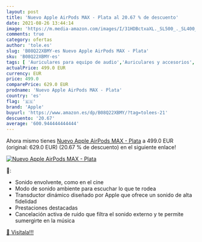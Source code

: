 ```yaml
---
layout: post
title: 'Nuevo Apple AirPods MAX - Plata al 20.67 % de descuento'
date: 2021-08-26 13:44:14
image: 'https://m.media-amazon.com/images/I/31HDBctxaXL._SL500_._SL400_.jpg'
comments: true
category: ofertas
author: 'tole.es'
slug: 'B08Q22XBMY-es Nuevo Apple AirPods MAX - Plata'
sku: 'B08Q22XBMY-es'
tags: [ 'Auriculares para equipo de audio','Auriculares y accesorios','Electrónica','apple', ]
actualPrice: 499.0 EUR
currency: EUR
price: 499.0
comparePrice: 629.0 EUR
prodname: 'Nuevo Apple AirPods MAX - Plata'
country: 'es'
flag: '🇪🇸'
brand: 'Apple'
buyurl: 'https://www.amazon.es/dp/B08Q22XBMY/?tag=tolees-21'
descuento: '20.67'
average: '600.944444444444'
---
```


Ahora mismo tienes [Nuevo Apple AirPods MAX - Plata](https://www.amazon.es/dp/B08Q22XBMY/?tag=tolees-21) a 499.0 EUR (original: 629.0 EUR) (20.67 %  de descuento) en el siguiente enlace!

[![Nuevo Apple AirPods MAX - Plata](https://m.media-amazon.com/images/I/31HDBctxaXL._SL500_._SL400_.jpg)](https://www.amazon.es/dp/B08Q22XBMY/?tag=tolees-21)

🔎:

- Sonido envolvente, como en el cine
- Modo de sonido ambiente para escuchar lo que te rodea
- Transductor dinámico diseñado por Apple que ofrece un sonido de alta fidelidad
- Prestaciones destacadas
- Cancelación activa de ruido que filtra el sonido externo y te permite sumergirte en la música

[🛒 Visítala!!!](https://www.amazon.es/dp/B08Q22XBMY/?tag=tolees-21)
